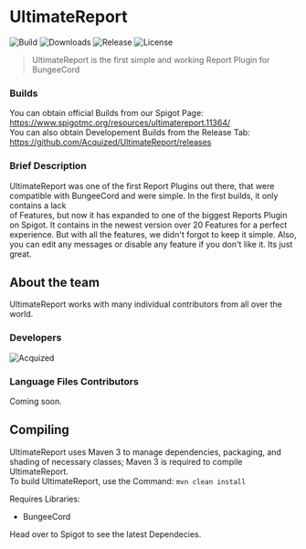 # UltimateReport  
![Build](https://img.shields.io/travis/Acquized/UltimateReport.svg?style=flat-square) ![Downloads](https://img.shields.io/github/downloads/Acquized/UltimateReport/total.svg?style=flat-square) ![Release](https://img.shields.io/github/release/Acquized/UltimateReport.svg?style=flat-square) ![License](https://img.shields.io/github/license/Acquized/UltimateReport.svg?style=flat-square)  
> UltimateReport is the first simple and working Report Plugin for BungeeCord  
  
### Builds  
You can obtain official Builds from our Spigot Page: https://www.spigotmc.org/resources/ultimatereport.11364/  
You can also obtain Developement Builds from the Release Tab: https://github.com/Acquized/UltimateReport/releases
  
### Brief Description  
UltimateReport was one of the first Report Plugins out there, that were compatible with BungeeCord and were simple. In the first builds, it only contains a lack  
of Features, but now it has expanded to one of the biggest Reports Plugin on Spigot. It contains in the newest version over 20 Features for a perfect  
experience. But with all the features, we didn't forgot to keep it simple. Also, you can edit any messages or disable any feature if you don't like it. Its just great.  
  
## About the team  
UltimateReport works with many individual contributors from all over the world.  
  
### Developers  
![Acquized](http://i.epvpimg.com/Pb2Ke.png)  
  
### Language Files Contributors  
Coming soon.  
  
## Compiling  
UltimateReport uses Maven 3 to manage dependencies, packaging, and shading of necessary classes; Maven 3 is required to compile UltimateReport.  
To build UltimateReport, use the Command: `mvn clean install`  
  
Requires Libraries:
* BungeeCord  
  
Head over to Spigot to see the latest Dependecies.
